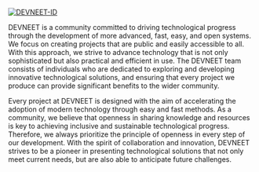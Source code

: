 [![DEVNEET-ID](https://ik.imagekit.io/anwarachilles/logo-full.png?updatedAt=1758212956776)](https://github.com/devneet-id)

DEVNEET is a community committed to driving technological progress through the development of more advanced, fast, easy, and open systems. We focus on creating projects that are public and easily accessible to all. With this approach, we strive to advance technology that is not only sophisticated but also practical and efficient in use. The DEVNEET team consists of individuals who are dedicated to exploring and developing innovative technological solutions, and ensuring that every project we produce can provide significant benefits to the wider community.

Every project at DEVNEET is designed with the aim of accelerating the adoption of modern technology through easy and fast methods. As a community, we believe that openness in sharing knowledge and resources is key to achieving inclusive and sustainable technological progress. Therefore, we always prioritize the principle of openness in every step of our development. With the spirit of collaboration and innovation, DEVNEET strives to be a pioneer in presenting technological solutions that not only meet current needs, but are also able to anticipate future challenges.

